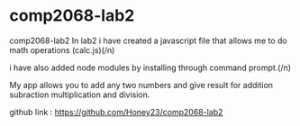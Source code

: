 # comp2068-lab2
comp2068-lab2
In lab2 i have created a javascript file that allows me to do math operations  (calc.js)(/n)

i have also added node modules by installing through command prompt.(/n)

My app allows you to add any two numbers and give result for addition subraction multiplication and division. 

github link : https://github.com/Honey23/comp2068-lab2




